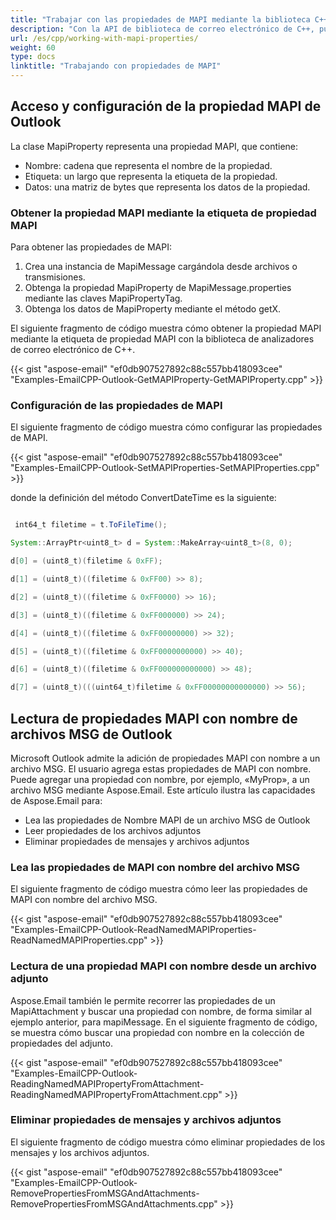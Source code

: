 ```yaml
---
title: "Trabajar con las propiedades de MAPI mediante la biblioteca C++ de correo electrónico"
description: "Con la API de biblioteca de correo electrónico de C++, puede acceder y configurar las propiedades de MAPI de Outlook y leer las propiedades de MAPI con nombre desde el archivo MSG."
url: /es/cpp/working-with-mapi-properties/
weight: 60
type: docs
linktitle: "Trabajando con propiedades de MAPI"
---
```


## **Acceso y configuración de la propiedad MAPI de Outlook**
La clase MapiProperty representa una propiedad MAPI, que contiene:

- Nombre: cadena que representa el nombre de la propiedad.
- Etiqueta: un largo que representa la etiqueta de la propiedad.
- Datos: una matriz de bytes que representa los datos de la propiedad.

### **Obtener la propiedad MAPI mediante la etiqueta de propiedad MAPI**
Para obtener las propiedades de MAPI:

1. Crea una instancia de MapiMessage cargándola desde archivos o transmisiones.
1. Obtenga la propiedad MapiProperty de MapiMessage.properties mediante las claves MapiPropertyTag.
1. Obtenga los datos de MapiProperty mediante el método getX.

El siguiente fragmento de código muestra cómo obtener la propiedad MAPI mediante la etiqueta de propiedad MAPI con la biblioteca de analizadores de correo electrónico de C++.

{{< gist "aspose-email" "ef0db907527892c88c557bb418093cee" "Examples-EmailCPP-Outlook-GetMAPIProperty-GetMAPIProperty.cpp" >}}

### **Configuración de las propiedades de MAPI**
El siguiente fragmento de código muestra cómo configurar las propiedades de MAPI.

{{< gist "aspose-email" "ef0db907527892c88c557bb418093cee" "Examples-EmailCPP-Outlook-SetMAPIProperties-SetMAPIProperties.cpp" >}}

donde la definición del método ConvertDateTime es la siguiente:

``` java

 int64_t filetime = t.ToFileTime();

System::ArrayPtr<uint8_t> d = System::MakeArray<uint8_t>(8, 0);

d[0] = (uint8_t)(filetime & 0xFF);

d[1] = (uint8_t)((filetime & 0xFF00) >> 8);

d[2] = (uint8_t)((filetime & 0xFF0000) >> 16);

d[3] = (uint8_t)((filetime & 0xFF000000) >> 24);

d[4] = (uint8_t)((filetime & 0xFF00000000) >> 32);

d[5] = (uint8_t)((filetime & 0xFF0000000000) >> 40);

d[6] = (uint8_t)((filetime & 0xFF000000000000) >> 48);

d[7] = (uint8_t)(((uint64_t)filetime & 0xFF00000000000000) >> 56);

```

## **Lectura de propiedades MAPI con nombre de archivos MSG de Outlook**
Microsoft Outlook admite la adición de propiedades MAPI con nombre a un archivo MSG. El usuario agrega estas propiedades de MAPI con nombre. Puede agregar una propiedad con nombre, por ejemplo, «MyProp», a un archivo MSG mediante Aspose.Email. Este artículo ilustra las capacidades de Aspose.Email para:

- Lea las propiedades de Nombre MAPI de un archivo MSG de Outlook
- Leer propiedades de los archivos adjuntos
- Eliminar propiedades de mensajes y archivos adjuntos

### **Lea las propiedades de MAPI con nombre del archivo MSG**
El siguiente fragmento de código muestra cómo leer las propiedades de MAPI con nombre del archivo MSG.

{{< gist "aspose-email" "ef0db907527892c88c557bb418093cee" "Examples-EmailCPP-Outlook-ReadNamedMAPIProperties-ReadNamedMAPIProperties.cpp" >}}

### **Lectura de una propiedad MAPI con nombre desde un archivo adjunto**
Aspose.Email también le permite recorrer las propiedades de un MapiAttachment y buscar una propiedad con nombre, de forma similar al ejemplo anterior, para mapiMessage. En el siguiente fragmento de código, se muestra cómo buscar una propiedad con nombre en la colección de propiedades del adjunto.

{{< gist "aspose-email" "ef0db907527892c88c557bb418093cee" "Examples-EmailCPP-Outlook-ReadingNamedMAPIPropertyFromAttachment-ReadingNamedMAPIPropertyFromAttachment.cpp" >}}

### **Eliminar propiedades de mensajes y archivos adjuntos**
El siguiente fragmento de código muestra cómo eliminar propiedades de los mensajes y los archivos adjuntos.

{{< gist "aspose-email" "ef0db907527892c88c557bb418093cee" "Examples-EmailCPP-Outlook-RemovePropertiesFromMSGAndAttachments-RemovePropertiesFromMSGAndAttachments.cpp" >}}
